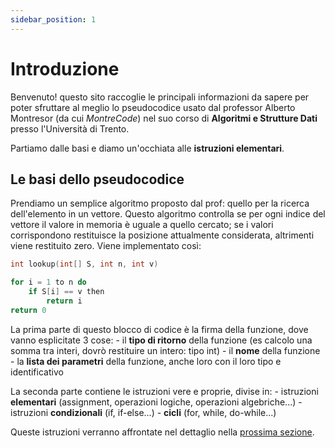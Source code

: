 ```yaml
---
sidebar_position: 1
---
```


# Introduzione

Benvenuto! questo sito raccoglie le principali informazioni da sapere per poter sfruttare al meglio lo pseudocodice usato dal professor Alberto Montresor (da cui _MontreCode_) nel suo corso di **Algoritmi e Strutture Dati** presso l'Università di Trento.

Partiamo dalle basi e diamo un'occhiata alle **istruzioni elementari**.

## Le basi dello pseudocodice

Prendiamo un semplice algoritmo proposto dal prof: quello per la ricerca dell'elemento in un vettore. Questo algoritmo controlla se per ogni indice del vettore il valore in memoria è uguale a quello cercato; se i valori corrispondono restituisce la posizione attualmente considerata, altrimenti viene restituito zero. Viene implementato così:

```cpp
int lookup(int[] S, int n, int v)

for i = 1 to n do
    if S[i] == v then
        return i
return 0
```

La prima parte di questo blocco di codice è la firma della funzione, dove vanno esplicitate 3 cose:
    - il **tipo di ritorno** della funzione (es calcolo una somma tra interi, dovrò restituire un intero: tipo int)
    - il **nome** della funzione
    - la **lista dei parametri** della funzione, anche loro con il loro tipo e identificativo

La seconda parte contiene le istruzioni vere e proprie, divise in:
    - istruzioni **elementari** (assignment, operazioni logiche, operazioni algebriche...)
    - istruzioni **condizionali** (if, if-else...)
    - **cicli** (for, while, do-while...)

Queste istruzioni verranno affrontate nel dettaglio nella [prossima sezione](./02-istruzioni.md).